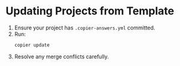 # Updating Projects from Template

1. Ensure your project has `.copier-answers.yml` committed.
2. Run:
   ```bash
   copier update
   ```
3. Resolve any merge conflicts carefully.
